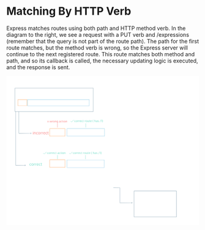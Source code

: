 # Matching By HTTP Verb

Express matches routes using both path and HTTP method verb. In the diagram to the right, we see a request with a PUT verb and /expressions (remember that the query is not part of the route path). The path for the first route matches, but the method verb is wrong, so the Express server will continue to the next registered route. This route matches both method and path, and so its callback is called, the necessary updating logic is executed, and the response is sent.

![express_yourself_diagram_3](./express_yourself_diagram_3.svg)
